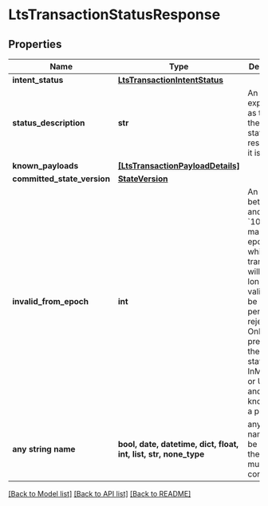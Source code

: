 # LtsTransactionStatusResponse


## Properties
Name | Type | Description | Notes
------------ | ------------- | ------------- | -------------
**intent_status** | [**LtsTransactionIntentStatus**](LtsTransactionIntentStatus.md) |  | 
**status_description** | **str** | An explanation as to why the intent status is resolved as it is.  | 
**known_payloads** | [**[LtsTransactionPayloadDetails]**](LtsTransactionPayloadDetails.md) |  | 
**committed_state_version** | [**StateVersion**](StateVersion.md) |  | [optional] 
**invalid_from_epoch** | **int** | An integer between &#x60;0&#x60; and &#x60;10^10&#x60;, marking the epoch from which the transaction will no longer be valid, and be permanently rejected. Only present if the intent status is InMempool or Unknown and we know about a payload.  | [optional] 
**any string name** | **bool, date, datetime, dict, float, int, list, str, none_type** | any string name can be used but the value must be the correct type | [optional]

[[Back to Model list]](../README.md#documentation-for-models) [[Back to API list]](../README.md#documentation-for-api-endpoints) [[Back to README]](../README.md)


